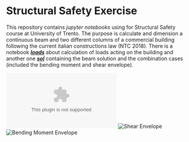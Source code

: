# Structural Safety Exercise
This repository contains _jupyter notebooks_ using for Structural Safety course at University of Trento. The purpose is calculate and dimension a continuous beam and two different columns of a commercial building following the current italian constructions law (NTC 2018).
There is a notebook [___loads___](./loads.ipynb) about calculation of loads acting on the building and another one [***sol***](./sol.ipynb) containing the beam solution and the combination cases (included the bending moment and shear envelope).

![Problem](/pianoPrimo_esercitazione_segnato.eps)
![Shear Envelope](/shearEnvelope.jpg)
![Bending Moment Envelope](/bendingMomentEnvelope.jpg)
